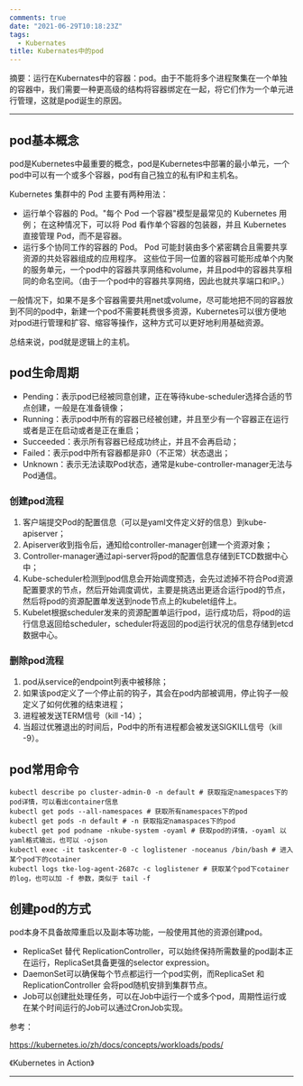 ```yaml
---
comments: true
date: "2021-06-29T10:18:23Z"
tags: 
  - Kubernates
title: Kubernates中的pod
---
```


摘要：运行在Kubernates中的容器：pod。由于不能将多个进程聚集在一个单独的容器中，我们需要一种更高级的结构将容器绑定在一起，将它们作为一个单元进行管理，这就是pod诞生的原因。

------

## pod基本概念

pod是Kubernetes中最重要的概念，pod是Kubernetes中部署的最小单元，一个pod中可以有一个或多个容器，pod有自己独立的私有IP和主机名。

Kubernetes 集群中的 Pod 主要有两种用法：

* 运行单个容器的 Pod。"每个 Pod 一个容器"模型是最常见的 Kubernetes 用例； 在这种情况下，可以将 Pod 看作单个容器的包装器，并且 Kubernetes 直接管理 Pod，而不是容器。
* 运行多个协同工作的容器的 Pod。 Pod 可能封装由多个紧密耦合且需要共享资源的共处容器组成的应用程序。 这些位于同一位置的容器可能形成单个内聚的服务单元，一个pod中的容器共享网络和volume，并且pod中的容器共享相同的命名空间。（由于一个pod中的容器共享网络，因此也就共享端口和IP。）

一般情况下，如果不是多个容器需要共用net或volume，尽可能地把不同的容器放到不同的pod中，新建一个pod不需要耗费很多资源，Kubernetes可以很方便地对pod进行管理和扩容、缩容等操作，这种方式可以更好地利用基础资源。

总结来说，pod就是逻辑上的主机。

## pod生命周期

* Pending：表示pod已经被同意创建，正在等待kube-scheduler选择合适的节点创建，一般是在准备镜像；
* Running：表示pod中所有的容器已经被创建，并且至少有一个容器正在运行或者是正在启动或者是正在重启；
* Succeeded：表示所有容器已经成功终止，并且不会再启动；
* Failed：表示pod中所有容器都是非0（不正常）状态退出；
* Unknown：表示无法读取Pod状态，通常是kube-controller-manager无法与Pod通信。

### 创建pod流程

1. 客户端提交Pod的配置信息（可以是yaml文件定义好的信息）到kube-apiserver；
2. Apiserver收到指令后，通知给controller-manager创建一个资源对象；
3. Controller-manager通过api-server将pod的配置信息存储到ETCD数据中心中；
4. Kube-scheduler检测到pod信息会开始调度预选，会先过滤掉不符合Pod资源配置要求的节点，然后开始调度调优，主要是挑选出更适合运行pod的节点，然后将pod的资源配置单发送到node节点上的kubelet组件上。
5. Kubelet根据scheduler发来的资源配置单运行pod，运行成功后，将pod的运行信息返回给scheduler，scheduler将返回的pod运行状况的信息存储到etcd数据中心。

### 删除pod流程

1. pod从service的endpoint列表中被移除；
2. 如果该pod定义了一个停止前的钩子，其会在pod内部被调用，停止钩子一般定义了如何优雅的结束进程；
3. 进程被发送TERM信号（kill -14）；
4. 当超过优雅退出的时间后，Pod中的所有进程都会被发送SIGKILL信号（kill -9）。

## pod常用命令

``` shell
kubectl describe po cluster-admin-0 -n default # 获取指定namespaces下的pod详情，可以看出container信息
kubectl get pods --all-namespaces # 获取所有namespaces下的pod
kubectl get pods -n default # -n 获取指定namaspaces下的pod
kubectl get pod podname -nkube-system -oyaml # 获取pod的详情，-oyaml 以yaml格式输出，也可以 -ojson
kubectl exec -it taskcenter-0 -c loglistener -noceanus /bin/bash # 进入某个pod下的cotainer
kubectl logs tke-log-agent-2687c -c loglistener # 获取某个pod下cotainer的log，也可以加 -f 参数，类似于 tail -f
```

## 创建pod的方式

pod本身不具备故障重启以及副本等功能，一般使用其他的资源创建pod。

* ReplicaSet 替代 ReplicationController，可以始终保持所需数量的pod副本正在运行，ReplicaSet具备更强的selector expression。
* DaemonSet可以确保每个节点都运行一个pod实例，而ReplicaSet 和 ReplicationController 会将pod随机安排到集群节点。
* Job可以创建批处理任务，可以在Job中运行一个或多个pod，周期性运行或在某个时间运行的Job可以通过CronJob实现。

参考：

<https://kubernetes.io/zh/docs/concepts/workloads/pods/>

《Kubernetes in Action》

------